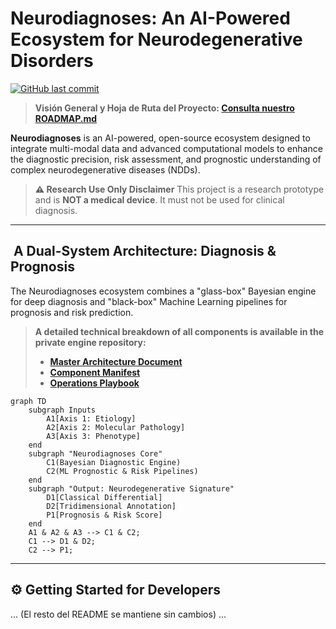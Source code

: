 # Neurodiagnoses: An AI-Powered Ecosystem for Neurodegenerative Disorders

[![GitHub last commit](https://img.shields.io/github/last-commit/Fundacion-de-Neurociencias/neurodiagnoses)](https://github.com/Fundacion-de-Neurociencias/neurodiagnoses/commits/main)

> **Visión General y Hoja de Ruta del Proyecto: [Consulta nuestro ROADMAP.md](ROADMAP.md)**

**Neurodiagnoses** is an AI-powered, open-source ecosystem designed to integrate multi-modal data and advanced computational models to enhance the diagnostic precision, risk assessment, and prognostic understanding of complex neurodegenerative diseases (NDDs).

> **⚠️ Research Use Only Disclaimer**
> This project is a research prototype and is **NOT a medical device**. It must not be used for clinical diagnosis.

---

## ️ A Dual-System Architecture: Diagnosis & Prognosis

The Neurodiagnoses ecosystem combines a "glass-box" Bayesian engine for deep diagnosis and "black-box" Machine Learning pipelines for prognosis and risk prediction.

> **A detailed technical breakdown of all components is available in the private engine repository:**
> - **[Master Architecture Document](neurodiagnoses-engine/ARCHITECTURE.md)**
> - **[Component Manifest](neurodiagnoses-engine/MANIFEST.md)**
> - **[Operations Playbook](neurodiagnoses-engine/PLAYBOOK.md)**

```mermaid
graph TD
    subgraph Inputs
        A1[Axis 1: Etiology]
        A2[Axis 2: Molecular Pathology]
        A3[Axis 3: Phenotype]
    end
    subgraph "Neurodiagnoses Core"
        C1(Bayesian Diagnostic Engine)
        C2(ML Prognostic & Risk Pipelines)
    end
    subgraph "Output: Neurodegenerative Signature"
        D1[Classical Differential]
        D2[Tridimensional Annotation]
        P1[Prognosis & Risk Score]
    end
    A1 & A2 & A3 --> C1 & C2;
    C1 --> D1 & D2;
    C2 --> P1;
```

---
## ⚙️ Getting Started for Developers

... (El resto del README se mantiene sin cambios) ...